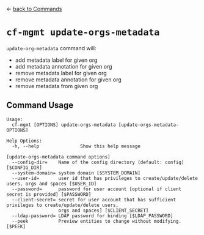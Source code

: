 &larr; [back to Commands](../README.md)

# `cf-mgmt update-orgs-metadata`

`update-org-metadata` command will:

- add metadata label for given org
- add metadata annotation for given org
- remove metadata label for given org
- remove metadata annotation for given org
- remove metadata from given org

## Command Usage

```
Usage:
  cf-mgmt [OPTIONS] update-orgs-metadata [update-orgs-metadata-OPTIONS]

Help Options:
  -h, --help               Show this help message

[update-orgs-metadata command options]
  --config-dir=    Name of the config directory (default: config) [$CONFIG_DIR]
  --system-domain= system domain [$SYSTEM_DOMAIN]
  --user-id=       user id that has privileges to create/update/delete users, orgs and spaces [$USER_ID]
  --password=      password for user account [optional if client secret is provided] [$PASSWORD]
  --client-secret= secret for user account that has sufficient privileges to create/update/delete users,
                   orgs and spaces] [$CLIENT_SECRET]
  --ldap-password= LDAP password for binding [$LDAP_PASSWORD]
  --peek           Preview entities to change without modifying. [$PEEK]
```
